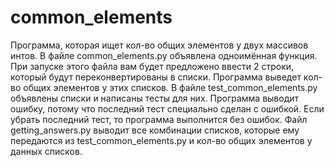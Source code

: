 # common_elements
Программа, которая ищет кол-во общих элементов у двух массивов интов. В файле common_elements.py объявлена одноимённая функция. При запуске этого файла вам будет предложено ввести 2 строки, который будут переконвертированы в списки. Программа выведет кол-во общих элементов у этих списков. В файле test_common_elements.py объявлены списки и написаны тесты для них. Программа выводит ошибку, потому что последний тест специально сделан с ошибкой. Если убрать последний тест, то программа выполнится без ошибок.  Файл getting_answers.py выводит все комбинации списков, которые ему передаются из test_common_elements.py и кол-во общих элементов у данных списков.

